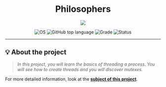 <div align=center >
<h1>Philosophers</h1>
</div>
<p align="center">
    <img src="https://user-images.githubusercontent.com/81205527/210457725-477080a7-1a97-4968-9621-35c3e747c22b.png">
</p>
<p align="center">
    <img src="https://img.shields.io/badge/OS-Linux-blue" alt="OS">
    <img alt="GitHub top language" src="https://img.shields.io/github/languages/top/surfi89/get_next_line?color=blue" />
    <img src="https://img.shields.io/badge/Grade-125%2F100-brightgreen.svg" alt="Grade">
    <img src="https://img.shields.io/badge/Status-Completed-brightgreen.svg" alt="Status">
</p>

---

## 💡 About the project

> _In this project, you will learn the basics of threading a process.
You will see how to create threads and you will discover mutexes._

For more detailed information, look at the [**subject of this project**](https://github.com/mouadd55/Philosophers-42Cursus/blob/234696dae77b35b63a6171bf54b09b2d5c736392/Philosophers.pdf).
<br><br><br>
